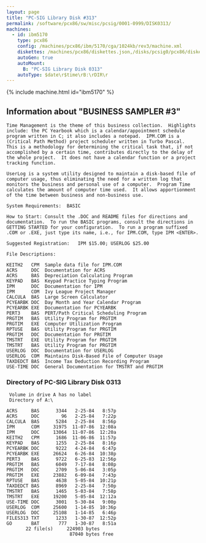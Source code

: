 ```yaml
---
layout: page
title: "PC-SIG Library Disk #313"
permalink: /software/pcx86/sw/misc/pcsig/0001-0999/DISK0313/
machines:
  - id: ibm5170
    type: pcx86
    config: /machines/pcx86/ibm/5170/cga/1024kb/rev3/machine.xml
    diskettes: /machines/pcx86/diskettes.json,/disks/pcsig0/pcx86/diskettes.json
    autoGen: true
    autoMount:
      B: "PC-SIG Library Disk 0313"
    autoType: $date\r$time\rB:\rDIR\r
---
```


{% include machine.html id="ibm5170" %}

## Information about "BUSINESS SAMPLER #3"

    Time Management is the theme of this business collection.  Highlights
    include: the PC Yearbook which is a calendar/appointment schedule
    program written in C; it also includes a notepad.  IPM.COM is a
    (Critical Path Method) project scheduler written in Turbo Pascal.
    This is a methodology for determining the critical task that, if not
    accomplished by a certain time, contributes directly to the delay of
    the whole project.  It does not have a calendar function or a project
    tracking function.
    
    UserLog is a system utility designed to maintain a disk-based file of
    computer usage, thus eliminating the need for a written log that
    monitors the business and personal use of a computer.  Program Time
    calculates the amount of computer time used.  It allows apportionment
    of the time between business and non-business use.
    
    System Requirements:  BASIC
    
    How to Start: Consult the .DOC and README files for directions and
    documentation.  To run the BASIC programs, consult the directions in
    GETTING STARTED for your configuration.  To run a program suffixed
    .COM or .EXE, just type its name, i.e., for IPM.COM, type IPM <ENTER>.
    
    Suggested Registration:   IPM $15.00; USERLOG $25.00
    
    File Descriptions:
    
    KEITH2   CPM  Sample data file for IPM.COM
    ACRS     DOC  Documentation for ACRS
    ACRS     BAS  Depreciation Calculating Program
    KEYPAD   BAS  Keypad Practice Typing Program
    IPM      DOC  Documentation for IPM
    IPM      COM  Ivy League Project Manager
    CALCULA  BAS  Large Screen Calculator
    PCYEARBK DOC  Day Month and Year Calendar Program
    PCYEARBK EXE  Documentation for PCYEARBK
    PERT3    BAS  PERT/Path Critical Scheduling Program
    PRGTIM   BAS  Utility Program for PRGTIM
    PRGTIM   EXE  Computer Utilization Program
    RPTUSE   BAS  Utility Program for PRGTIM
    PRGTIM   DOC  Documentation for PRGTIM
    TMSTRT   EXE  Utility Program for PRGTIM
    TMSTRT   BAS  Utility Program for PRGTIM
    USERLOG  DOC  Documentation for USERLOG
    USERLOG  COM  Maintains Disk-Based File of Computer Usage
    TAXDEDCT BAS  Income Tax Deduction Recording Program
    USE-TIME DOC  General Documentation for TMSTRT and PRGTIM

### Directory of PC-SIG Library Disk 0313

     Volume in drive A has no label
     Directory of A:\

    ACRS     BAS      3344   2-25-84   8:57p
    ACRS     DOC        96   2-25-84   7:22p
    CALCULA  BAS      5284   2-25-84   8:56p
    IPM      COM     31975  11-07-86  12:08a
    IPM      DOC     13064  11-07-86  12:20a
    KEITH2   CPM      1686  11-06-86  11:57p
    KEYPAD   BAS      1255   2-25-84   8:16p
    PCYEARBK DOC      9222   4-24-84   6:47p
    PCYEARBK EXE     26624   6-26-84  10:38p
    PERT3    BAS      9722   6-25-83  12:56p
    PRGTIM   BAS      6049   7-17-84   8:08p
    PRGTIM   DOC      2709   5-06-84   3:05p
    PRGTIM   EXE     23882   6-09-84   7:43p
    RPTUSE   BAS      4638   5-05-84  10:21p
    TAXDEDCT BAS      8969   2-25-84   7:50p
    TMSTRT   BAS      1465   5-03-84   7:58p
    TMSTRT   EXE     19200   5-05-84  12:12a
    USE-TIME DOC      3001   5-30-84   9:00p
    USERLOG  COM     25600   1-14-85  10:36p
    USERLOG  DOC     25108   1-14-85   6:46p
    FILES313 TXT      1233   1-30-87  12:52p
    GO       BAT       777   1-30-87   8:51a
           22 file(s)     224903 bytes
                           87040 bytes free
